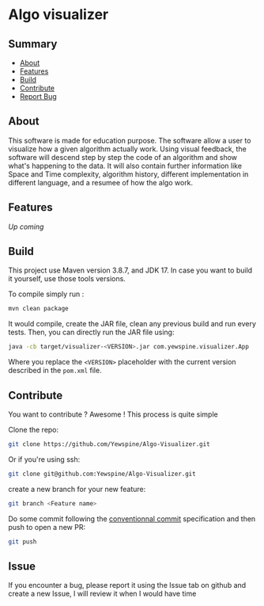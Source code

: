 # Algo visualizer

## Summary 
- [About](#About)
- [Features](#Features)
- [Build](#Build)
- [Contribute](#Contribute)
- [Report Bug](#Issue)
## About

This software is made for education purpose. The software allow a user to visualize how a given algorithm actually work. Using visual feedback, the software will descend step by step the code of an algorithm and show what's happening to the data. It will also contain further information like Space and Time complexity, algorithm history, different implementation in different language, and a resumee of how the algo work.

## Features

*Up coming*

## Build

This project use Maven version 3.8.7, and JDK 17. In case you want to build it yourself, use those tools versions.

To compile simply run : 

```bash 
mvn clean package
```

It would compile, create the JAR file, clean any previous build and run every tests. Then, you can directly run the JAR file using:

```bash
java -cb target/visualizer-<VERSION>.jar com.yewspine.visualizer.App
```

Where you replace the `<VERSION>` placeholder with the current version described in the `pom.xml` file.

## Contribute

You want to contribute ? Awesome ! This process is quite simple 

Clone the repo: 

```bash
git clone https://github.com/Yewspine/Algo-Visualizer.git
```
Or if you're using ssh: 

```bash
git clone git@github.com:Yewspine/Algo-Visualizer.git

```
create a new branch for your new feature: 

```bash
git branch <Feature name>
```
Do some commit following the [conventionnal commit](https://www.conventionalcommits.org/en/v1.0.0/) specification and then push to open a new PR: 

```bash
git push
```

## Issue

If you encounter a bug, please report it using the Issue tab on github and create a new Issue, I will review it when I would have time
